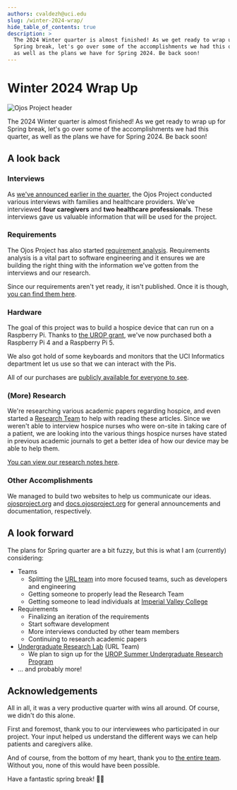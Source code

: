 ```yaml
---
authors: cvaldezh@uci.edu
slug: /winter-2024-wrap/
hide_table_of_contents: true
description: >
  The 2024 Winter quarter is almost finished! As we get ready to wrap up for
  Spring break, let's go over some of the accomplishments we had this quarter,
  as well as the plans we have for Spring 2024. Be back soon!
---
```


# Winter 2024 Wrap Up

![Ojos Project header](@site/static/images/header.png)

The 2024 Winter quarter is almost finished! As we get ready to wrap up for Spring break, let's go over some of the accomplishments we had this quarter, as well as the plans we have for Spring 2024. Be back soon!

<!-- truncate -->

## A look back

### Interviews

As [we've announced earlier in the quarter](/news/1706645600/),
the Ojos Project conducted various interviews with families and healthcare
providers. We've interviewed **four caregivers** and **two healthcare
professionals**. These interviews gave us valuable information that will be
used for the project.

### Requirements

The Ojos Project has also started [requirement analysis](https://en.wikipedia.org/wiki/Requirements_analysis).
Requirements analysis is a vital part to software engineering and it ensures we
are building the right thing with the information we've gotten from the
interviews and our research.

Since our requirements aren't yet ready, it isn't published. Once it is though,
[you can find them here](/docs/iris/requirements/).

### Hardware

The goal of this project was to build a hospice device that can run on a
Raspberry Pi. Thanks to
[the UROP grant](/news/urop-and-finances/), we've now
purchased both a Raspberry Pi 4 and a Raspberry Pi 5.

We also got hold of some keyboards and monitors that the UCI Informatics
department let us use so that we can interact with the Pis.

All of our purchases are
[publicly available for everyone to see](https://docs.google.com/spreadsheets/d/1W9qHV4Bm3wPtvsBWxmY4jpJY9JbhpSFIvcgRSFbrr78/).

### (More) Research

We're researching various academic papers regarding hospice, and even started
a [Research Team](/docs/url/research/) to help with
reading these articles. Since we weren't able to interview hospice nurses who
were on-site in taking care of a patient, we are looking into the various
things hospice nurses have stated in previous academic journals to get a better
idea of how our device may be able to help them.

[You can view our research notes here](/docs/url/research/).

### Other Accomplishments

We managed to build two websites to help us communicate our ideas.
[ojosproject.org](https://ojosproject.org/) and
[docs.ojosproject.org](https://docs.ojosproject.org/) for general announcements
and documentation, respectively.

## A look forward

The plans for Spring quarter are a bit fuzzy, but this is what I am (currently)
considering:

- Teams
  - Splitting the [URL team](/docs/url/) into more
    focused teams, such as developers and engineering
  - Getting someone to properly lead the Research Team
  - Getting someone to lead individuals at [Imperial Valley College](https://imperial.edu/)
- Requirements
  - Finalizing an iteration of the requirements
  - Start software development
  - More interviews conducted by other team members
  - Continuing to research academic papers
- [Undergraduate Research Lab](https://markbaldw.in/url/) (URL Team)
  - We plan to sign up for the
    [UROP Summer Undergraduate Research Program](https://urop.uci.edu/urop-opportunities/#surp)
- ... and probably more!

## Acknowledgements

All in all, it was a very productive quarter with wins all around. Of course,
we didn't do this alone.

First and foremost, thank you to our interviewees who participated in our
project. Your input helped us understand the different ways we can help patients
and caregivers alike.

And of course, from the bottom of my heart, thank you to
[the entire team](https://ojosproject.org/#team). Without you, none of this
would have been possible.

Have a fantastic spring break! 👋🏽
